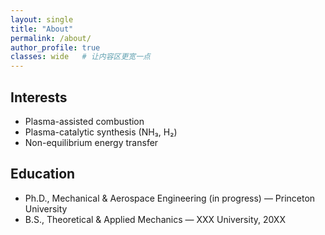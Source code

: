```yaml
---
layout: single
title: "About"
permalink: /about/
author_profile: true
classes: wide   # 让内容区更宽一点
---
```


<div class="grid">
  <!-- 左列：Interests -->
  <div class="grid__item one-half">
    <h2>Interests</h2>
    <ul class="fa-ul">
      <li><span class="fa-li"><i class="fas fa-book"></i></span> Plasma-assisted combustion</li>
      <li><span class="fa-li"><i class="fas fa-book"></i></span> Plasma-catalytic synthesis (NH₃, H₂)</li>
      <li><span class="fa-li"><i class="fas fa-book"></i></span> Non-equilibrium energy transfer</li>
    </ul>
  </div>

  <!-- 右列：Education -->
  <div class="grid__item one-half">
    <h2>Education</h2>
    <ul class="fa-ul">
      <li>
        <span class="fa-li"><i class="fas fa-graduation-cap"></i></span>
        Ph.D., Mechanical & Aerospace Engineering (in progress) — Princeton University
      </li>
      <li>
        <span class="fa-li"><i class="fas fa-graduation-cap"></i></span>
        B.S., Theoretical & Applied Mechanics — XXX University, 20XX
      </li>
    </ul>
  </div>
</div>
